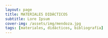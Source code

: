 ```yaml
---
layout: page
title: MATERIALES DIDÁCTICOS
subtitle: Lore Ipsum
cover-img: /assets/img/mendoza.jpg
tags: [materiales, didácticos, bibliografía]
---
```

